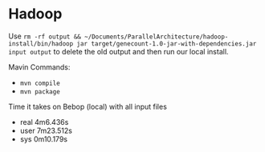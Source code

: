 # Hadoop
Use `rm -rf output && ~/Documents/ParallelArchitecture/hadoop-install/bin/hadoop jar target/genecount-1.0-jar-with-dependencies.jar input output` to delete the old output and then run our local install.

Mavin Commands:
* `mvn compile`
* `mvn package`


Time it takes on Bebop (local) with all input files  
* real	4m6.436s
* user	7m23.512s
* sys	0m10.179s
